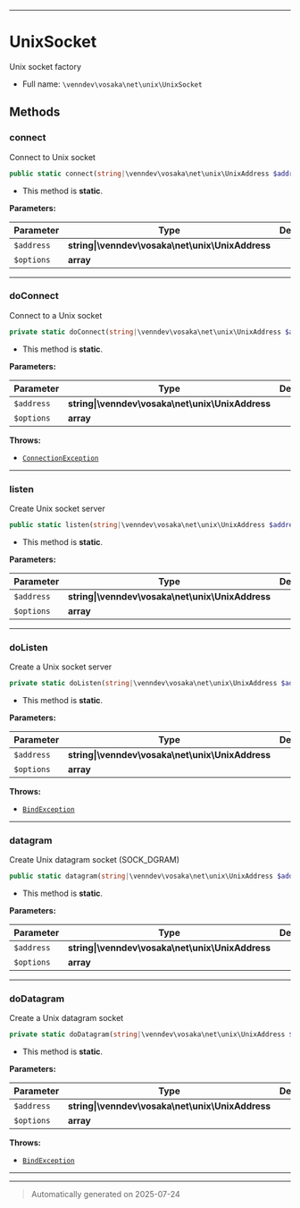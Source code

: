 ***

# UnixSocket

Unix socket factory



* Full name: `\venndev\vosaka\net\unix\UnixSocket`




## Methods


### connect

Connect to Unix socket

```php
public static connect(string|\venndev\vosaka\net\unix\UnixAddress $address, array $options = []): \venndev\vosaka\core\Result&lt;\venndev\vosaka\net\unix\UnixConnection&gt;
```



* This method is **static**.




**Parameters:**

| Parameter | Type | Description |
|-----------|------|-------------|
| `$address` | **string&#124;\venndev\vosaka\net\unix\UnixAddress** |  |
| `$options` | **array** |  |





***

### doConnect

Connect to a Unix socket

```php
private static doConnect(string|\venndev\vosaka\net\unix\UnixAddress $address, array $options): \Generator&lt;\venndev\vosaka\net\unix\UnixConnection&gt;
```



* This method is **static**.




**Parameters:**

| Parameter | Type | Description |
|-----------|------|-------------|
| `$address` | **string&#124;\venndev\vosaka\net\unix\UnixAddress** |  |
| `$options` | **array** |  |




**Throws:**

- [`ConnectionException`](../exceptions/ConnectionException.md)



***

### listen

Create Unix socket server

```php
public static listen(string|\venndev\vosaka\net\unix\UnixAddress $address, array $options = []): \venndev\vosaka\core\Result&lt;\venndev\vosaka\net\unix\UnixServer&gt;
```



* This method is **static**.




**Parameters:**

| Parameter | Type | Description |
|-----------|------|-------------|
| `$address` | **string&#124;\venndev\vosaka\net\unix\UnixAddress** |  |
| `$options` | **array** |  |





***

### doListen

Create a Unix socket server

```php
private static doListen(string|\venndev\vosaka\net\unix\UnixAddress $address, array $options): \Generator&lt;\venndev\vosaka\net\unix\UnixServer&gt;
```



* This method is **static**.




**Parameters:**

| Parameter | Type | Description |
|-----------|------|-------------|
| `$address` | **string&#124;\venndev\vosaka\net\unix\UnixAddress** |  |
| `$options` | **array** |  |




**Throws:**

- [`BindException`](../exceptions/BindException.md)



***

### datagram

Create Unix datagram socket (SOCK_DGRAM)

```php
public static datagram(string|\venndev\vosaka\net\unix\UnixAddress $address, array $options = []): \venndev\vosaka\core\Result&lt;\venndev\vosaka\net\udp\UDPSocket&gt;
```



* This method is **static**.




**Parameters:**

| Parameter | Type | Description |
|-----------|------|-------------|
| `$address` | **string&#124;\venndev\vosaka\net\unix\UnixAddress** |  |
| `$options` | **array** |  |





***

### doDatagram

Create a Unix datagram socket

```php
private static doDatagram(string|\venndev\vosaka\net\unix\UnixAddress $address, array $options): \Generator&lt;\venndev\vosaka\net\udp\UDPSocket&gt;
```



* This method is **static**.




**Parameters:**

| Parameter | Type | Description |
|-----------|------|-------------|
| `$address` | **string&#124;\venndev\vosaka\net\unix\UnixAddress** |  |
| `$options` | **array** |  |




**Throws:**

- [`BindException`](../exceptions/BindException.md)



***


***
> Automatically generated on 2025-07-24
